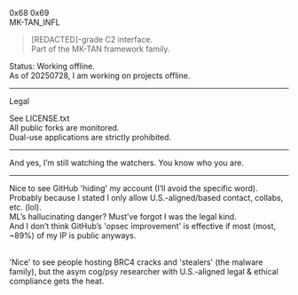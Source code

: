 0x68 0x69 <br>
MK-TAN_INFL

> [REDACTED]-grade C2 interface.  
Part of the MK-TAN framework family.

Status: Working offline.<br>
As of 20250728, I am working on projects offline.

---

Legal

See LICENSE.txt<br>
All public forks are monitored.  
Dual-use applications are strictly prohibited.

---

And yes, I’m still watching the watchers. You know who you are.

---

Nice to see GitHub 'hiding' my account (I’ll avoid the specific word). Probably because I stated I only allow U.S.-aligned/based contact, collabs, etc. (lol).<br>
ML’s hallucinating danger? Must’ve forgot I was the legal kind.<br>
And I don’t think GitHub’s 'opsec improvement' is effective if most (most, ~89%) of my IP is public anyways.<br><br>

'Nice' to see people hosting BRC4 cracks and 'stealers' (the malware family), but the asym cog/psy researcher with U.S.-aligned legal & ethical compliance gets the heat.